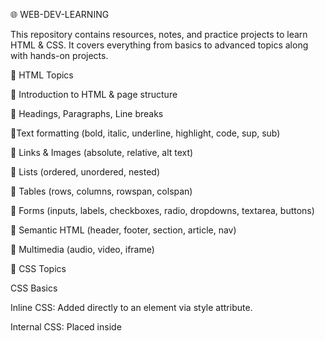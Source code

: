 🌐 WEB-DEV-LEARNING

This repository contains resources, notes, and practice projects to learn HTML & CSS.
It covers everything from basics to advanced topics along with hands-on projects.

📘 HTML Topics

   📌 Introduction to HTML & page structure

   📌 Headings, Paragraphs, Line breaks 
 
   📌Text formatting (bold, italic, underline, highlight, code, sup, sub)  
 
   📌 Links & Images (absolute, relative, alt text) 
 
   📌 Lists (ordered, unordered, nested) 
 
   📌 Tables (rows, columns, rowspan, colspan) 
 
   📌 Forms (inputs, labels, checkboxes, radio, dropdowns, textarea, buttons)
 
   📌 Semantic HTML (header, footer, section, article, nav) 
     
   📌 Multimedia (audio, video, iframe)


🎨 CSS Topics

CSS Basics

Inline CSS: Added directly to an element via style attribute.

Internal CSS: Placed inside <style> tag within HTML <head>.

External CSS: Linked via an external .css file.

📌 Colors & Backgrounds

Colors: Named colors, HEX, RGB, HSL.

Backgrounds:

Color

Images

Gradients (linear & radial)

📌 Text Styling

Fonts, size, weight, alignment, spacing.

Integration of Google Fonts.

📌 Box Model

Components: margin, border, padding, content.

box-sizing property for layout control.

📌 Selectors

Basic: element, class, id, grouping.

Advanced: pseudo-classes (:hover, :first-child), pseudo-elements (::before, ::after).

Advanced Selectors: child, sibling, attribute selectors.

📌 Display & Positioning

block, inline, inline-block

flex, grid

Positioning: static, relative, absolute, sticky, fixed.

📌 Flexbox

Layout, alignment, wrapping of items in a container.

📌 Grid

Rows, columns, gap, templates, and named areas for layout.

📌 Units

px, %, em, rem, vh, vw

📌 CSS Variables

Custom properties using --variable-name.

Reusable values throughout stylesheets.

📌 Transitions & Animations

Smooth property changes: transition

Keyframe animations: @keyframes

Hover effects and interactive animations.

📌 Shadows & Gradients

Shadows: box-shadow, text-shadow

Gradients: linear-gradient, radial-gradient

📌 Responsive Design

Media Queries to adapt layout and styles on different devices.

📌 Forms & Buttons

Styling inputs, selects, checkboxes, radios, and buttons for modern UI.

# Javascript 

📌 Variables & Data Types

var → Function-scoped, can be redeclared, hoisted (value undefined until initialized).

let → Block-scoped, cannot be redeclared, better for debugging.

Dynamic typing → Variables can hold numbers, strings, etc.

Naming → Prefer camelCase (sumOfArray).

📌 Operators

Arithmetic: +, -, *, /, %

Unary: ++, --

Logical: &&, ||, !

Comparison: ==, ===, !=, !==, <, >, <=, >=

Ternary: (condition) ? valueIfTrue : valueIfFalse

📌 Conditional Statements

if–else, if–else ladder, nested if–else, switch

Used for decision-making based on conditions (e.g., voting eligibility, grading, age categories).

📌 Strings

Created using ' ', " ", or backticks ` `.

Concatenation using + or template literals ${var}.

Useful methods: .length, .toUpperCase(), .toLowerCase(), .substring(), .split().

📌 Functions

Plain functions: Defined with function keyword; can return values.

Arrow functions: ES6 shorthand syntax (=>); often used for small calculations or callbacks.

Improves code reusability and modularity.

📌 Objects & Arrays

Objects store key-value pairs; support public/private properties in classes.

Arrays can store multiple values; common methods: push, pop, shift, slice, splice, map, filter, reduce.

📌 Hoisting

Functions: Declarations are fully hoisted, expressions are not.

Variables: var hoisted (value undefined), let/const in TDZ (cannot access before declaration).

Objects: Declared with let/const are not hoisted.

📌 Classes

Blueprints for objects.

Support constructor, public/private properties, getters/setters, and methods.

📌 Built-in Objects

Math: PI, max, min, round, floor, ceil, abs, random, pow.

Date: Retrieve current date and time.

📌 Error Handling

try → Put code that might cause an error.

catch → Runs if an error happens; handles it safely.

throw → Used to manually create/raise an error.

finally → Always runs after try/catch, useful for cleanup.

✅ Flow → try (risky code) → if error → catch (handle) → always → finally (cleanup).




